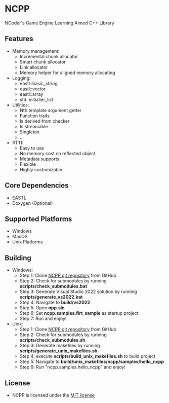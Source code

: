 # NCPP
NCoder's Game Engine Learning Aimed C++ Library

## Features
+ Memory management:
  + Incremental chunk allocator
  + Smart chunk allocator
  + Link allocator
  + Memory helper for aligned memory allocating
+ Logging:
  + eastl::basic_string
  + eastl::vector
  + eastl::array
  + std::initialier_list
+ Utilities:
  + Nth template argument getter
  + Function traits
  + Is derived from checker
  + Is streamable
  + Singleton
  + ...
+ RTTI:
  + Easy to use
  + No memory cost on reflected object
  + Metadata supports 
  + Flexible
  + Highly customizable

## Core Dependencies
+ EASTL
+ Doxygen (Optional)

## Supported Platforms
  + Windows
  + MacOS
  + Unix Platforms

## Building
  + Windows:
    + Step 1: Clone [NCPP git repository](https://github.com/n-c0d3r/ncpp) from GitHub
    + Step 2: Check for submodules by running **scripts/check_submodules.bat**
    + Step 3: Generate Visual Studio 2022 solution by running **scripts/generate_vs2022.bat**
    + Step 4: Navigate to **build/vs2022**
    + Step 5: Open **npp.sln**
    + Step 6: Set **ncpp.samples.firt_sample** as startup project
    + Step 7: Run and enjoy!
  + Unix:
    + Step 1: Clone [NCPP git repository](https://github.com/n-c0d3r/ncpp) from GitHub
    + Step 2: Check for submodules by running **scripts/check_submodules.sh**
    + Step 3: Generate makefiles by running **scripts/generate_unix_makefiles.sh**
    + Step 4: execute **scripts/build_unix_makefiles.sh** to build project
    + Step 5: Navigate to **build/unix_makefiles/ncpp/samples/hello_ncpp**
    + Step 6: Run "ncpp.samples.hello_ncpp" and enjoy!

## License
+ NCPP is licensed under the [MIT license](https://github.com/n-c0d3r/NCPP/blob/main/LICENSE)
